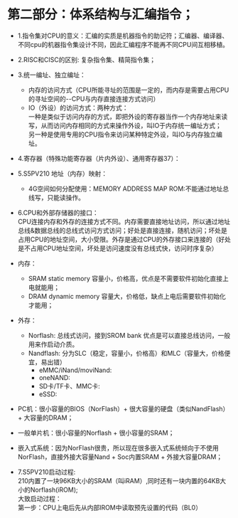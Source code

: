 # 第二部分：体系结构与汇编指令；  
  - 1.指令集对CPU的意义：汇编的实质是机器指令的助记符；汇编器、编译器、不同cpu的机器指令集设计不同，因此汇编程序不能再不同CPU间互相移植。  
  
  - 2.RISC和CISC的区别: 复杂指令集、精简指令集；  
  
  - 3.统一编址、独立编址：
    - 内存的访问方式（CPU所能寻址的范围是一定的，而内存是需要占用CPU的寻址空间的--CPU与内存直接连接方式访问）  
    - IO（外设）的访问方式：两种方式：  
      一种是类似于访问内存的方式，即把外设的寄存器当作一个内存地址来读写，从而访问内存相同的方式来操作外设，叫IO于内存统一编址方式；  
      另一种是使用专用的CPU指令来访问某种特定外设，叫IO与内存独立编址。 
      
  - 4.寄存器（特殊功能寄存器（片内外设）、通用寄存器37）： 
  
  - 5.S5PV210 地址（内存）映射：  
    - 4G空间如何分配使用：MEMORY ADDRESS MAP  ROM:不能通过地址总线写，只能读操作。
    
  - 6.CPU和外部存储器的接口：  
  CPU连接内存和外存的连接方式不同。内存需要直接地址访问，所以通过地址总线&数据总线的总线式访问方式访问；好处是直接连接，随机访问；坏处是占用CPU的地址空间，大小受限。外存是通过CPU的外存接口来连接的（好处是不占用CPU地址空间，坏处是访问速度没有总线式快，访问时序复杂）  
  
  - 内存：   
    - SRAM  static memory  容量小，价格高，优点是不需要软件初始化直接上电就能用；  
    - DRAM  dynamic memory 容量大，价格低，缺点上电后需要软件初始化才能用；  
    
  - 外存：  
    - Norflash:  总线式访问，接到SROM bank 优点是可以直接总线访问，一般用来作启动介质。  
    - Nandflash:  分为SLC（稳定，容量小，价格高）和MLC（容量大，价格便宜，易出错）  
      - eMMC/iNand/moviNand:
      - oneNAND:
      - SD卡/TF卡、MMC卡:
      - eSSD:  
      
  - PC机：很小容量的BIOS（NorFlash）+ 很大容量的硬盘（类似NandFlash）+ 大容量的DRAM；    
  - 一般单片机：很小容量的Norflash + 很小容量的SRAM；  
  - 嵌入式系统：因为NorFlash很贵，所以现在很多嵌入式系统倾向于不使用NorFlash，直接外接大容量Nand + Soc内置SRAM + 外接大容量DRAM；
  
  - 7.S5PV210启动过程:  
    210内置了一块96KB大小的SRAM（叫iRAM）,同时还有一块内置的64KB大小的Norflash(iROM);  
    大致启动过程：  
      第一步：CPU上电后先从内部IROM中读取预先设置的代码（BL0）






